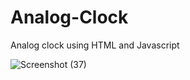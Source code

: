 # Analog-Clock

Analog clock using HTML and Javascript

![Screenshot (37)](https://github.com/Elisha-Kiplangat/Analog-Clock/assets/102684837/25196d73-65d6-4fd1-9179-d2fef9114b9b)
